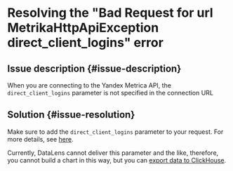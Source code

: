 # Resolving the "Bad Request for url MetrikaHttpApiException direct_client_logins" error



## Issue description {#issue-description}

When you are connecting to the Yandex Metrica API, the `direct_client_logins` parameter is not specified in the connection URL

## Solution {#issue-resolution}

Make sure to add the `direct_client_logins` parameter to your request. For more details, see [here](https://yandex.ru/dev/metrika/doc/api2/api_v1/direct-clicks.html?lang=ru).

Currently, DataLens cannot deliver this parameter and the like, therefore, you cannot build a chart in this way, but you can [export data to ClickHouse](https://cloud.yandex.ru/docs/datalens/qa/#uploading-data-logs-api).

